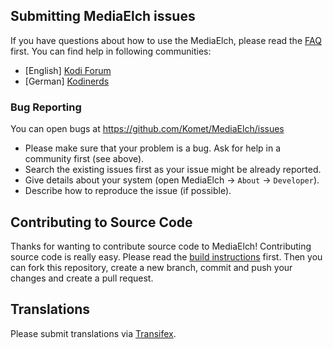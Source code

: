 ## Submitting MediaElch issues

If you have questions about how to use the MediaElch, please read the 
[FAQ](doc/FAQ.md) first. You can find help in following communities:

 - [English] [Kodi Forum](https://forum.kodi.tv/showthread.php?tid=136333)
 - [German] [Kodinerds](https://www.kodinerds.net/index.php/Thread/14560-MediaElch-MediaManager-for-Mac-Linux-Win/)

### Bug Reporting
You can open bugs at https://github.com/Komet/MediaElch/issues

 - Please make sure that your problem is a bug. Ask for help in a community first (see above).
 - Search the existing issues first as your issue might be already reported.
 - Give details about your system (open MediaElch -> `About` -> `Developer`).
 - Describe how to reproduce the issue (if possible).

## Contributing to Source Code

Thanks for wanting to contribute source code to MediaElch! 
Contributing source code is really easy. Please read the [build instructions](Build.md) first.
Then you can fork this repository, create a new branch, 
commit and push your changes and create a pull request.

## Translations
Please submit translations via [Transifex](https://www.transifex.com/komet/mediaelch/).
